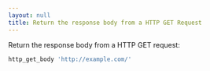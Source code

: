 ```yaml
---
layout: null
title: Return the response body from a HTTP GET Request
---
```


Return the response body from a HTTP GET request:

```ruby
http_get_body 'http://example.com/'
```
